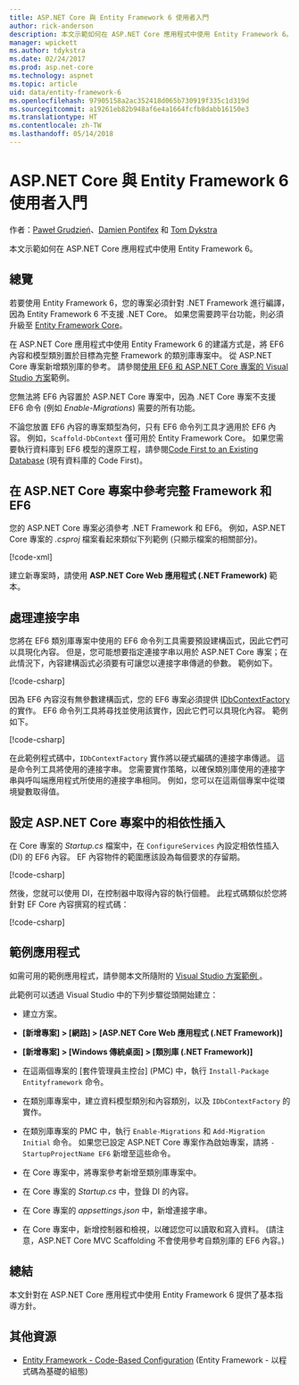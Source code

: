 ```yaml
---
title: ASP.NET Core 與 Entity Framework 6 使用者入門
author: rick-anderson
description: 本文示範如何在 ASP.NET Core 應用程式中使用 Entity Framework 6。
manager: wpickett
ms.author: tdykstra
ms.date: 02/24/2017
ms.prod: asp.net-core
ms.technology: aspnet
ms.topic: article
uid: data/entity-framework-6
ms.openlocfilehash: 97905158a2ac352418d065b730919f335c1d319d
ms.sourcegitcommit: a19261eb82b948af6e4a1664fcfb8dabb16150e3
ms.translationtype: HT
ms.contentlocale: zh-TW
ms.lasthandoff: 05/14/2018
---
```

# <a name="get-started-with-aspnet-core-and-entity-framework-6"></a>ASP.NET Core 與 Entity Framework 6 使用者入門

作者：[Paweł Grudzień](https://github.com/pgrudzien12)、[Damien Pontifex](https://github.com/DamienPontifex) 和 [Tom Dykstra](https://github.com/tdykstra)

本文示範如何在 ASP.NET Core 應用程式中使用 Entity Framework 6。

## <a name="overview"></a>總覽

若要使用 Entity Framework 6，您的專案必須針對 .NET Framework 進行編譯，因為 Entity Framework 6 不支援 .NET Core。 如果您需要跨平台功能，則必須升級至 [Entity Framework Core](https://docs.microsoft.com/ef/)。

在 ASP.NET Core 應用程式中使用 Entity Framework 6 的建議方式是，將 EF6 內容和模型類別置於目標為完整 Framework 的類別庫專案中。 從 ASP.NET Core 專案新增類別庫的參考。 請參閱[使用 EF6 和 ASP.NET Core 專案的 Visual Studio 方案](https://github.com/aspnet/Docs/tree/master/aspnetcore/data/entity-framework-6/sample/)範例。

您無法將 EF6 內容置於 ASP.NET Core 專案中，因為 .NET Core 專案不支援 EF6 命令 (例如 *Enable-Migrations*) 需要的所有功能。

不論您放置 EF6 內容的專案類型為何，只有 EF6 命令列工具才適用於 EF6 內容。 例如，`Scaffold-DbContext` 僅可用於 Entity Framework Core。 如果您需要執行資料庫到 EF6 模型的還原工程，請參閱[Code First to an Existing Database](https://msdn.microsoft.com/jj200620) (現有資料庫的 Code First)。

## <a name="reference-full-framework-and-ef6-in-the-aspnet-core-project"></a>在 ASP.NET Core 專案中參考完整 Framework 和 EF6

您的 ASP.NET Core 專案必須參考 .NET Framework 和 EF6。 例如，ASP.NET Core 專案的 *.csproj* 檔案看起來類似下列範例 (只顯示檔案的相關部分)。

[!code-xml[](entity-framework-6/sample/MVCCore/MVCCore.csproj?range=3-9&highlight=2)]

建立新專案時，請使用 **ASP.NET Core Web 應用程式 (.NET Framework)** 範本。

## <a name="handle-connection-strings"></a>處理連接字串

您將在 EF6 類別庫專案中使用的 EF6 命令列工具需要預設建構函式，因此它們可以具現化內容。 但是，您可能想要指定連接字串以用於 ASP.NET Core 專案；在此情況下，內容建構函式必須要有可讓您以連接字串傳遞的參數。 範例如下。

[!code-csharp[](entity-framework-6/sample/EF6/SchoolContext.cs?name=snippet_Constructor)]

因為 EF6 內容沒有無參數建構函式，您的 EF6 專案必須提供 [IDbContextFactory](https://msdn.microsoft.com/library/hh506876) 的實作。 EF6 命令列工具將尋找並使用該實作，因此它們可以具現化內容。 範例如下。

[!code-csharp[](entity-framework-6/sample/EF6/SchoolContextFactory.cs?name=snippet_IDbContextFactory)]

在此範例程式碼中，`IDbContextFactory` 實作將以硬式編碼的連接字串傳遞。 這是命令列工具將使用的連接字串。 您需要實作策略，以確保類別庫使用的連接字串與呼叫端應用程式所使用的連接字串相同。 例如，您可以在這兩個專案中從環境變數取得值。

## <a name="set-up-dependency-injection-in-the-aspnet-core-project"></a>設定 ASP.NET Core 專案中的相依性插入

在 Core 專案的 *Startup.cs* 檔案中，在 `ConfigureServices` 內設定相依性插入 (DI) 的 EF6 內容。 EF 內容物件的範圍應該設為每個要求的存留期。

[!code-csharp[](entity-framework-6/sample/MVCCore/Startup.cs?name=snippet_ConfigureServices&highlight=5)]

然後，您就可以使用 DI，在控制器中取得內容的執行個體。 此程式碼類似於您將針對 EF Core 內容撰寫的程式碼：

[!code-csharp[](entity-framework-6/sample/MVCCore/Controllers/StudentsController.cs?name=snippet_ContextInController)]

## <a name="sample-application"></a>範例應用程式

如需可用的範例應用程式，請參閱本文所隨附的 [Visual Studio 方案範例 ](https://github.com/aspnet/Docs/tree/master/aspnetcore/data/entity-framework-6/sample/)。

此範例可以透過 Visual Studio 中的下列步驟從頭開始建立：

* 建立方案。

* **[新增專案] > [網路] > [ASP.NET Core Web 應用程式 (.NET Framework)]**

* **[新增專案] > [Windows 傳統桌面] > [類別庫 (.NET Framework)]**

* 在這兩個專案的 [套件管理員主控台] (PMC) 中，執行 `Install-Package Entityframework` 命令。

* 在類別庫專案中，建立資料模型類別和內容類別，以及 `IDbContextFactory` 的實作。

* 在類別庫專案的 PMC 中，執行 `Enable-Migrations` 和 `Add-Migration Initial` 命令。 如果您已設定 ASP.NET Core 專案作為啟始專案，請將 `-StartupProjectName EF6` 新增至這些命令。

* 在 Core 專案中，將專案參考新增至類別庫專案中。

* 在 Core 專案的 *Startup.cs* 中，登錄 DI 的內容。

* 在 Core 專案的 *appsettings.json* 中，新增連接字串。

* 在 Core 專案中，新增控制器和檢視，以確認您可以讀取和寫入資料。 (請注意，ASP.NET Core MVC Scaffolding 不會使用參考自類別庫的 EF6 內容。)

## <a name="summary"></a>總結

本文針對在 ASP.NET Core 應用程式中使用 Entity Framework 6 提供了基本指導方針。

## <a name="additional-resources"></a>其他資源

* [Entity Framework - Code-Based Configuration](https://msdn.microsoft.com/data/jj680699.aspx) (Entity Framework - 以程式碼為基礎的組態)
